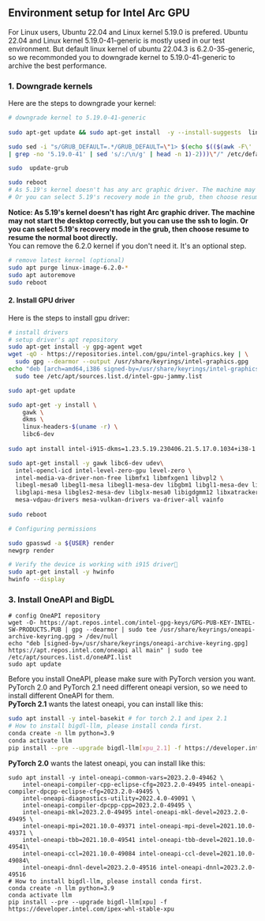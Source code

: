 ## Environment setup for Intel Arc GPU
For Linux users, Ubuntu 22.04 and Linux kernel 5.19.0 is prefered. Ubuntu 22.04 and Linux kernel 5.19.0-41-generic is mostly used in our test environment. But default linux kernel of ubuntu 22.04.3 is 6.2.0-35-generic, so we recommonded you to downgrade kernel to 5.19.0-41-generic to archive the best performance. 
### 1. Downgrade kernels
Here are the steps to downgrade your kernel:
```bash
# downgrade kernel to 5.19.0-41-generic
  
sudo apt-get update && sudo apt-get install  -y --install-suggests  linux-image-5.19.0-41-generic

sudo sed -i "s/GRUB_DEFAULT=.*/GRUB_DEFAULT=\"1> $(echo $(($(awk -F\' '/menuentry / {print $2}' /boot/grub/grub.cfg \
| grep -no '5.19.0-41' | sed 's/:/\n/g' | head -n 1)-2)))\"/" /etc/default/grub

sudo  update-grub

sudo reboot
# As 5.19's kernel doesn't has any arc graphic driver. The machine may not start the desktop correctly, but we can use the ssh to login. 
# Or you can select 5.19's recovery mode in the grub, then choose resume to resume the normal boot directly.
```
**Notice:  As 5.19's kernel doesn't has right Arc graphic driver. The machine may not start the desktop correctly, but you can use the ssh to login. Or you can select 5.19's recovery mode in the grub, then choose resume to resume the normal boot directly.**  
You can remove the 6.2.0 kernel if you don't need it. It's an optional step.
```bash 
# remove latest kernel (optional)
sudo apt purge linux-image-6.2.0-*
sudo apt autoremove
sudo reboot
```

#### 2. Install GPU driver
Here is the steps to install gpu driver:
```bash
# install drivers
# setup driver's apt repository
sudo apt-get install -y gpg-agent wget
wget -qO - https://repositories.intel.com/gpu/intel-graphics.key | \
  sudo gpg --dearmor --output /usr/share/keyrings/intel-graphics.gpg
echo "deb [arch=amd64,i386 signed-by=/usr/share/keyrings/intel-graphics.gpg] https://repositories.intel.com/gpu/ubuntu jammy client" | \
  sudo tee /etc/apt/sources.list.d/intel-gpu-jammy.list

sudo apt-get update

sudo apt-get -y install \
    gawk \
    dkms \
    linux-headers-$(uname -r) \
    libc6-dev
	
sudo apt install intel-i915-dkms=1.23.5.19.230406.21.5.17.0.1034+i38-1 intel-platform-vsec-dkms=2023.20.0-21 intel-platform-cse-dkms=2023.11.1-36 intel-fw-gpu=2023.39.2-255~22.04

sudo apt-get install -y gawk libc6-dev udev\
  intel-opencl-icd intel-level-zero-gpu level-zero \
  intel-media-va-driver-non-free libmfx1 libmfxgen1 libvpl2 \
  libegl-mesa0 libegl1-mesa libegl1-mesa-dev libgbm1 libgl1-mesa-dev libgl1-mesa-dri \
  libglapi-mesa libgles2-mesa-dev libglx-mesa0 libigdgmm12 libxatracker2 mesa-va-drivers \
  mesa-vdpau-drivers mesa-vulkan-drivers va-driver-all vainfo
  
sudo reboot

# Configuring permissions

sudo gpasswd -a ${USER} render
newgrp render

# Verify the device is working with i915 driver
sudo apt-get install -y hwinfo
hwinfo --display
```

### 3. Install OneAPI and BigDL
```
# config OneAPI repository
wget -O- https://apt.repos.intel.com/intel-gpg-keys/GPG-PUB-KEY-INTEL-SW-PRODUCTS.PUB | gpg --dearmor | sudo tee /usr/share/keyrings/oneapi-archive-keyring.gpg > /dev/null
echo "deb [signed-by=/usr/share/keyrings/oneapi-archive-keyring.gpg] https://apt.repos.intel.com/oneapi all main" | sudo tee /etc/apt/sources.list.d/oneAPI.list
sudo apt update
```
Before you install OneAPI, please make sure with PyTorch version you want. PyTorch 2.0 and PyTorch 2.1 need different oneapi version, so we need to install different OneAPI for them.  
**PyTorch 2.1** wants the latest oneapi, you can install like this:
```bash
sudo apt install -y intel-basekit # for torch 2.1 and ipex 2.1
# How to install bigdl-llm, please install conda first.
conda create -n llm python=3.9
conda activate llm
pip install --pre --upgrade bigdl-llm[xpu_2.1] -f https://developer.intel.com/ipex-whl-stable-xpu
```
**PyTorch 2.0** wants the latest oneapi, you can install like this:
```
sudo apt install -y intel-oneapi-common-vars=2023.2.0-49462 \
    intel-oneapi-compiler-cpp-eclipse-cfg=2023.2.0-49495 intel-oneapi-compiler-dpcpp-eclipse-cfg=2023.2.0-49495 \
    intel-oneapi-diagnostics-utility=2022.4.0-49091 \
    intel-oneapi-compiler-dpcpp-cpp=2023.2.0-49495 \
    intel-oneapi-mkl=2023.2.0-49495 intel-oneapi-mkl-devel=2023.2.0-49495 \
    intel-oneapi-mpi=2021.10.0-49371 intel-oneapi-mpi-devel=2021.10.0-49371 \
    intel-oneapi-tbb=2021.10.0-49541 intel-oneapi-tbb-devel=2021.10.0-49541\
    intel-oneapi-ccl=2021.10.0-49084 intel-oneapi-ccl-devel=2021.10.0-49084\
    intel-oneapi-dnnl-devel=2023.2.0-49516 intel-oneapi-dnnl=2023.2.0-49516
# How to install bigdl-llm, please install conda first.
conda create -n llm python=3.9
conda activate llm
pip install --pre --upgrade bigdl-llm[xpu] -f https://developer.intel.com/ipex-whl-stable-xpu
```
